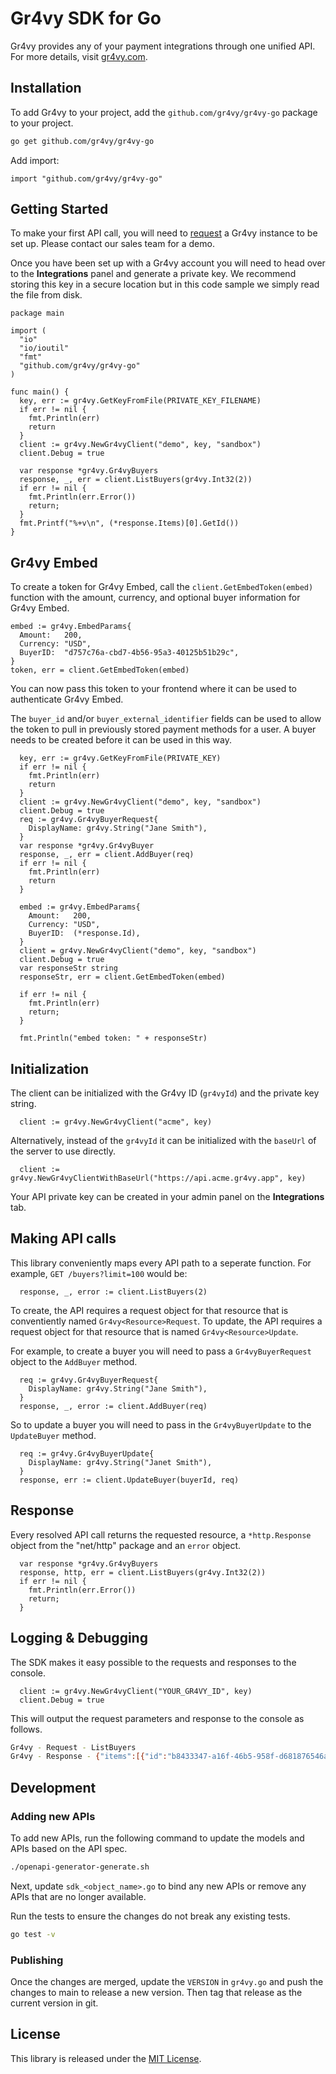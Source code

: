 # Gr4vy SDK for Go

Gr4vy provides any of your payment integrations through one unified API. For
more details, visit [gr4vy.com](https://gr4vy.com).

## Installation

To add Gr4vy to your project, add the `github.com/gr4vy/gr4vy-go` package to
your project.

```sh
go get github.com/gr4vy/gr4vy-go
```

Add import:

```golang
import "github.com/gr4vy/gr4vy-go"
```

## Getting Started

To make your first API call, you will need to [request](https://gr4vy.com) a
Gr4vy instance to be set up. Please contact our sales team for a demo.

Once you have been set up with a Gr4vy account you will need to head over to the
**Integrations** panel and generate a private key. We recommend storing this key
in a secure location but in this code sample we simply read the file from disk.

```golang
package main

import (
  "io"
  "io/ioutil"
  "fmt"
  "github.com/gr4vy/gr4vy-go"
)

func main() {
  key, err := gr4vy.GetKeyFromFile(PRIVATE_KEY_FILENAME)
  if err != nil {
    fmt.Println(err)
    return
  }
  client := gr4vy.NewGr4vyClient("demo", key, "sandbox")
  client.Debug = true

  var response *gr4vy.Gr4vyBuyers
  response, _, err = client.ListBuyers(gr4vy.Int32(2))
  if err != nil {
    fmt.Println(err.Error())
    return;
  }
  fmt.Printf("%+v\n", (*response.Items)[0].GetId())
}
```

## Gr4vy Embed

To create a token for Gr4vy Embed, call the `client.GetEmbedToken(embed)`
function with the amount, currency, and optional buyer information for Gr4vy
Embed.

```golang
embed := gr4vy.EmbedParams{
  Amount:   200,
  Currency: "USD",
  BuyerID:  "d757c76a-cbd7-4b56-95a3-40125b51b29c",
}
token, err = client.GetEmbedToken(embed)
```

You can now pass this token to your frontend where it can be used to
authenticate Gr4vy Embed.

The `buyer_id` and/or `buyer_external_identifier` fields can be used to allow
the token to pull in previously stored payment methods for a user. A buyer
needs to be created before it can be used in this way.

```golang
  key, err := gr4vy.GetKeyFromFile(PRIVATE_KEY)
  if err != nil {
    fmt.Println(err)
    return
  }
  client := gr4vy.NewGr4vyClient("demo", key, "sandbox")
  client.Debug = true
  req := gr4vy.Gr4vyBuyerRequest{
    DisplayName: gr4vy.String("Jane Smith"),
  }
  var response *gr4vy.Gr4vyBuyer
  response, _, err = client.AddBuyer(req)
  if err != nil {
    fmt.Println(err)
    return
  }

  embed := gr4vy.EmbedParams{
    Amount:   200,
    Currency: "USD",
    BuyerID:  (*response.Id),
  }
  client = gr4vy.NewGr4vyClient("demo", key, "sandbox")
  client.Debug = true
  var responseStr string
  responseStr, err = client.GetEmbedToken(embed)

  if err != nil {
    fmt.Println(err)
    return;
  }

  fmt.Println("embed token: " + responseStr)
```

## Initialization

The client can be initialized with the Gr4vy ID (`gr4vyId`) and the private key
string.

```golang
  client := gr4vy.NewGr4vyClient("acme", key)
```

Alternatively, instead of the `gr4vyId` it can be initialized with the `baseUrl`
of the server to use directly.

```golang
  client := gr4vy.NewGr4vyClientWithBaseUrl("https://api.acme.gr4vy.app", key)
```

Your API private key can be created in your admin panel on the **Integrations**
tab.


## Making API calls

This library conveniently maps every API path to a seperate function. For
example, `GET /buyers?limit=100` would be:

```golang
  response, _, error := client.ListBuyers(2)
```

To create, the API requires a request object for that resource that is conventiently
named `Gr4vy<Resource>Request`.  To update, the API requires a request object
for that resource that is named `Gr4vy<Resource>Update`.

For example, to create a buyer you will need to pass a `Gr4vyBuyerRequest` object to
the `AddBuyer` method.

```golang
  req := gr4vy.Gr4vyBuyerRequest{
    DisplayName: gr4vy.String("Jane Smith"),
  }
  response, _, error := client.AddBuyer(req)
```

So to update a buyer you will need to pass in the `Gr4vyBuyerUpdate` to the
`UpdateBuyer` method.

```golang
  req := gr4vy.Gr4vyBuyerUpdate{
    DisplayName: gr4vy.String("Janet Smith"),
  }
  response, err := client.UpdateBuyer(buyerId, req)
```

## Response

Every resolved API call returns the requested resource, a `*http.Response`
object from the "net/http" package and an `error` object.


```golang
  var response *gr4vy.Gr4vyBuyers
  response, http, err = client.ListBuyers(gr4vy.Int32(2))
  if err != nil {
    fmt.Println(err.Error())
    return;
  }
```

## Logging & Debugging

The SDK makes it easy possible to the requests and responses to the console.

```golang
  client := gr4vy.NewGr4vyClient("YOUR_GR4VY_ID", key)
  client.Debug = true
```

This will output the request parameters and response to the console as follows.

```sh
Gr4vy - Request - ListBuyers
Gr4vy - Response - {"items":[{"id":"b8433347-a16f-46b5-958f-d681876546a6","type":"buyer","display_name":"Jane Smith","external_identifier":null,"created_at":"2021-04-22T06:51:16.910297+00:00","updated_at":"2021-04-22T07:18:49.816242+00:00"}],"limit":1,"next_cursor":"fAA0YjY5NmU2My00NzY5LTQ2OGMtOTEyNC0xODVjMDdjZTY5MzEAMjAyMS0wNC0yMlQwNjozNTowNy4yNTMxMDY","previous_cursor":null}
```

## Development

### Adding new APIs

To add new APIs, run the following command to update the models and APIs based
on the API spec.

```sh
./openapi-generator-generate.sh
```

Next, update `sdk_<object_name>.go` to bind any new APIs or remove any APIs that are no
longer available.

Run the tests to ensure the changes do not break any existing tests.

```sh
go test -v
```

### Publishing

Once the changes are merged, update the `VERSION` in `gr4vy.go` and push the
changes to main to release a new version. Then tag that release as the current
version in git.

## License

This library is released under the [MIT License](LICENSE).
